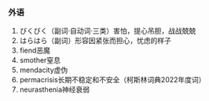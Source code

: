 ### 外语

1. びくびく（副词·自动词·三类）害怕，提心吊胆，战战兢兢
2. はらはら（副词）形容因紧张而担心，忧虑的样子
3. fiend恶魔
4. smother窒息
5. mendacity虚伪
6. permacrisis长期不稳定和不安全（柯斯林词典2022年度词）
7. neurasthenia神经衰弱
